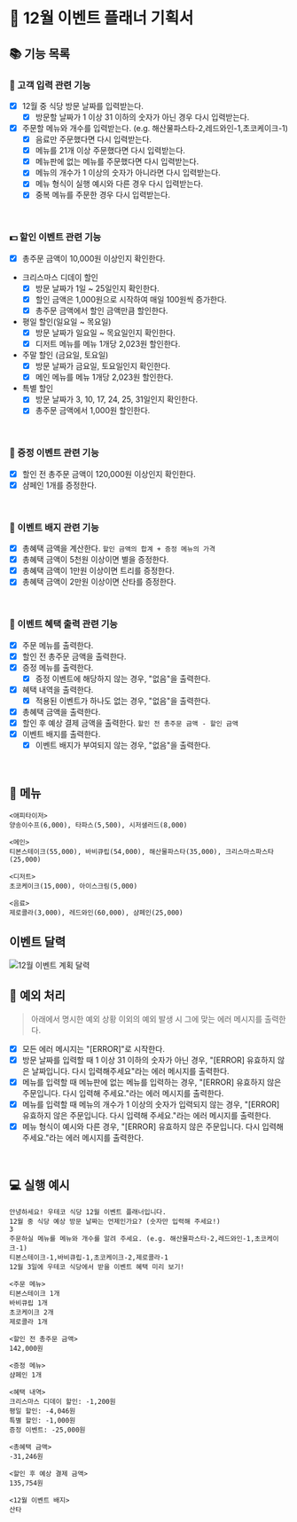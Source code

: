 # 🎄 12월 이벤트 플래너 기획서
## 📚 기능 목록
### 📝 고객 입력 관련 기능
- [x] 12월 중 식당 방문 날짜를 입력받는다.
  - [x] 방문할 날짜가 1 이상 31 이하의 숫자가 아닌 경우 다시 입력받는다.
- [x] 주문할 메뉴와 개수를 입력받는다. (e.g. 해산물파스타-2,레드와인-1,초코케이크-1)
  - [x] 음료만 주문했다면 다시 입력받는다.
  - [x] 메뉴를 21개 이상 주문했다면 다시 입력받는다.
  - [x] 메뉴판에 없는 메뉴를 주문했다면 다시 입력받는다.
  - [x] 메뉴의 개수가 1 이상의 숫자가 아니라면 다시 입력받는다.
  - [x] 메뉴 형식이 실행 예시와 다른 경우 다시 입력받는다.
  - [x] 중복 메뉴를 주문한 경우 다시 입력받는다.
</br>

### 💵 할인 이벤트 관련 기능
- [x] 총주문 금액이 10,000원 이상인지 확인한다.
- 크리스마스 디데이 할인
  - [x] 방문 날짜가 1일 ~ 25일인지 확인한다.
  - [x] 할인 금액은 1,000원으로 시작하여 매일 100원씩 증가한다.
  - [x] 총주문 금액에서 할인 금액만큼 할인한다.
- 평일 할인(일요일 ~ 목요일)
  - [x] 방문 날짜가 일요일 ~ 목요일인지 확인한다.
  - [x] 디저트 메뉴를 메뉴 1개당 2,023원 할인한다.
- 주말 할인 (금요일, 토요일)
  - [x] 방문 날짜가 금요일, 토요일인지 확인한다.
  - [x] 메인 메뉴를 메뉴 1개당 2,023원 할인한다.
- 특별 할인
  - [x] 방문 날짜가 3, 10, 17, 24, 25, 31일인지 확인한다.
  - [x] 총주문 금액에서 1,000원 할인한다.
</br>

### 🎁 증정 이벤트 관련 기능
- [x] 할인 전 총주문 금액이 120,000원 이상인지 확인한다.
- [x] 샴페인 1개를 증정한다.
</br>

### 🔖 이벤트 배지 관련 기능
- [x] 총혜택 금액을 계산한다. ``할인 금액의 합계 + 증정 메뉴의 가격``
- [x] 총혜택 금액이 5천원 이상이면 별을 증정한다.
- [x] 총혜택 금액이 1만원 이상이면 트리를 증정한다.
- [x] 총혜택 금액이 2만원 이상이면 산타를 증정한다.
</br>

### 📃 이벤트 혜택 출력 관련 기능
- [x] 주문 메뉴를 출력한다.
- [x] 할인 전 총주문 금액을 출력한다.
- [x] 증정 메뉴를 출력한다.
  - [x] 증정 이벤트에 해당하지 않는 경우, "없음"을 출력한다.
- [x] 혜택 내역을 출력한다.
  - [x] 적용된 이벤트가 하나도 없는 경우, "없음"을 출력한다.
- [x] 총혜택 금액을 출력한다.
- [x] 할인 후 예상 결제 금액을 출력한다. ``할인 전 총주문 금액 - 할인 금액``
- [x] 이벤트 배지를 출력한다.
  - [x] 이벤트 배지가 부여되지 않는 경우, "없음"을 출력한다.
</br>

## 📢 메뉴
```
<애피타이저>
양송이수프(6,000), 타파스(5,500), 시저샐러드(8,000)

<메인>
티본스테이크(55,000), 바비큐립(54,000), 해산물파스타(35,000), 크리스마스파스타(25,000)

<디저트>
초코케이크(15,000), 아이스크림(5,000)

<음료>
제로콜라(3,000), 레드와인(60,000), 샴페인(25,000)
```

## 이벤트 달력
![12월 이벤트 계획 달력](https://github.com/SehyeonKang/java-christmas-6-SehyeonKang/assets/80624927/20b0c771-90a4-47db-ba93-137ebab7ac89)

## 🚫 예외 처리
> 아래에서 명시한 예외 상황 이외의 예외 발생 시 그에 맞는 에러 메시지를 출력한다.
- [x] 모든 에러 메시지는 "[ERROR]"로 시작한다.
- [x] 방문 날짜를 입력할 때 1 이상 31 이하의 숫자가 아닌 경우, "[ERROR] 유효하지 않은 날짜입니다. 다시 입력해주세요"라는 에러 메시지를 출력한다.
- [x] 메뉴를 입력할 때 메뉴판에 없는 메뉴를 입력하는 경우, "[ERROR] 유효하지 않은 주문입니다. 다시 입력해 주세요."라는 에러 메시지를 출력한다.
- [x] 메뉴를 입력할 때 메뉴의 개수가 1 이상의 숫자가 입력되지 않는 경우, "[ERROR] 유효하지 않은 주문입니다. 다시 입력해 주세요."라는 에러 메시지를 출력한다.
- [x] 메뉴 형식이 예시와 다른 경우, "[ERROR] 유효하지 않은 주문입니다. 다시 입력해 주세요."라는 에러 메시지를 출력한다.
</br>

## 💻 실행 예시
```
안녕하세요! 우테코 식당 12월 이벤트 플래너입니다.
12월 중 식당 예상 방문 날짜는 언제인가요? (숫자만 입력해 주세요!)
3
주문하실 메뉴를 메뉴와 개수를 알려 주세요. (e.g. 해산물파스타-2,레드와인-1,초코케이크-1)
티본스테이크-1,바비큐립-1,초코케이크-2,제로콜라-1
12월 3일에 우테코 식당에서 받을 이벤트 혜택 미리 보기!
 
<주문 메뉴>
티본스테이크 1개
바비큐립 1개
초코케이크 2개
제로콜라 1개
 
<할인 전 총주문 금액>
142,000원
 
<증정 메뉴>
샴페인 1개
 
<혜택 내역>
크리스마스 디데이 할인: -1,200원
평일 할인: -4,046원
특별 할인: -1,000원
증정 이벤트: -25,000원
 
<총혜택 금액>
-31,246원
 
<할인 후 예상 결제 금액>
135,754원
 
<12월 이벤트 배지>
산타
```
